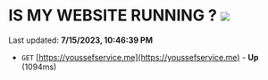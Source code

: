 # IS MY WEBSITE RUNNING ? [![](https://img.shields.io/static/v1?label=Sponsor&message=%E2%9D%A4&logo=GitHub&color=%23fe8e86)](https://github.com/sponsors/<username>)

Last updated: **7/15/2023, 10:46:39 PM**

- `GET` [https://youssefservice.me](https://youssefservice.me) - **Up** (1094ms)
